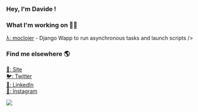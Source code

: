 ### Hey, I'm Davide !

### What I'm working on 👨‍💻

[λ: moclojer](https://github.com/davidepiu14/django-ml-runner) - Django Wapp to run asynchronous tasks and launch scripts />


### Find me elsewhere 🌎

[🚀: Site](https://avelino.run) <br>
[🐦: Twitter](https://twitter.com/94Piu) <br>
[💼: LinkedIn](https://www.linkedin.com/in/davide-piu-0ab5a1109/) <br>
[📸: Instagram](https://www.instagram.com/piu.davide/)

![](https://komarev.com/ghpvc/?username=davidepiu14)


